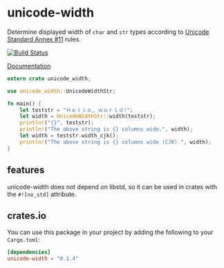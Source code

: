 # unicode-width

Determine displayed width of `char` and `str` types according to
[Unicode Standard Annex #11](http://www.unicode.org/reports/tr11/)
rules.

[![Build Status](https://travis-ci.org/unicode-rs/unicode-width.svg)](https://travis-ci.org/unicode-rs/unicode-width)

[Documentation](https://unicode-rs.github.io/unicode-width/unicode_width/index.html)

```rust
extern crate unicode_width;

use unicode_width::UnicodeWidthStr;

fn main() {
    let teststr = "Ｈｅｌｌｏ, ｗｏｒｌｄ!";
    let width = UnicodeWidthStr::width(teststr);
    println!("{}", teststr);
    println!("The above string is {} columns wide.", width);
    let width = teststr.width_cjk();
    println!("The above string is {} columns wide (CJK).", width);
}
```

## features

unicode-width does not depend on libstd, so it can be used in crates
with the `#![no_std]` attribute.

## crates.io

You can use this package in your project by adding the following
to your `Cargo.toml`:

```toml
[dependencies]
unicode-width = "0.1.4"
```
